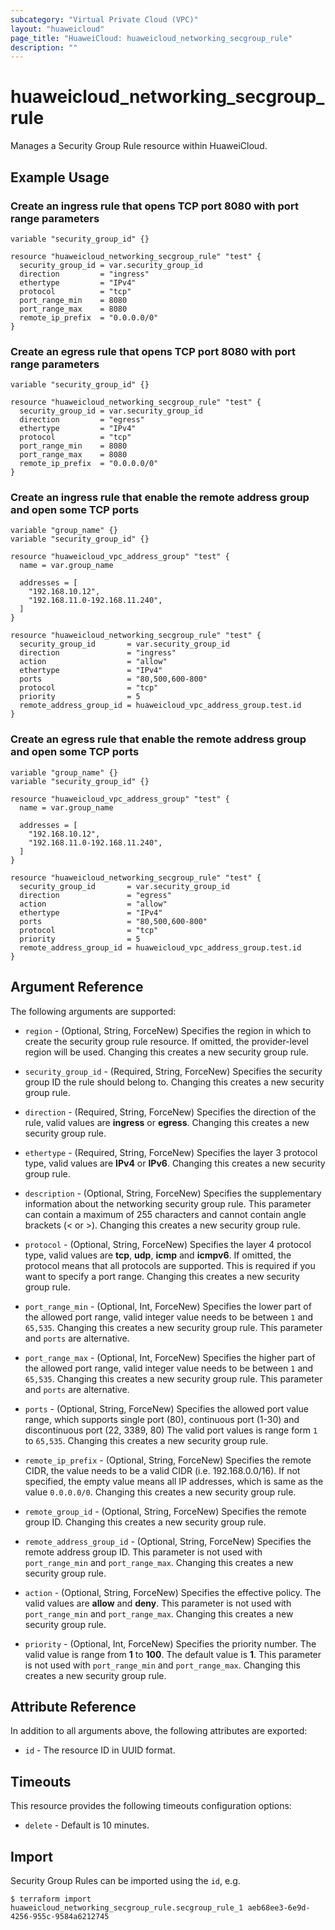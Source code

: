 ```yaml
---
subcategory: "Virtual Private Cloud (VPC)"
layout: "huaweicloud"
page_title: "HuaweiCloud: huaweicloud_networking_secgroup_rule"
description: ""
---
```


# huaweicloud_networking_secgroup_rule

Manages a Security Group Rule resource within HuaweiCloud.

## Example Usage

### Create an ingress rule that opens TCP port 8080 with port range parameters

```hcl
variable "security_group_id" {}

resource "huaweicloud_networking_secgroup_rule" "test" {
  security_group_id = var.security_group_id
  direction         = "ingress"
  ethertype         = "IPv4"
  protocol          = "tcp"
  port_range_min    = 8080
  port_range_max    = 8080
  remote_ip_prefix  = "0.0.0.0/0"
}
```

### Create an egress rule that opens TCP port 8080 with port range parameters

```hcl
variable "security_group_id" {}

resource "huaweicloud_networking_secgroup_rule" "test" {
  security_group_id = var.security_group_id
  direction         = "egress"
  ethertype         = "IPv4"
  protocol          = "tcp"
  port_range_min    = 8080
  port_range_max    = 8080
  remote_ip_prefix  = "0.0.0.0/0"
}
```

### Create an ingress rule that enable the remote address group and open some TCP ports

```hcl
variable "group_name" {}
variable "security_group_id" {}

resource "huaweicloud_vpc_address_group" "test" {
  name = var.group_name

  addresses = [
    "192.168.10.12",
    "192.168.11.0-192.168.11.240",
  ]
}

resource "huaweicloud_networking_secgroup_rule" "test" {
  security_group_id       = var.security_group_id
  direction               = "ingress"
  action                  = "allow"
  ethertype               = "IPv4"
  ports                   = "80,500,600-800"
  protocol                = "tcp"
  priority                = 5
  remote_address_group_id = huaweicloud_vpc_address_group.test.id
}
```

### Create an egress rule that enable the remote address group and open some TCP ports

```hcl
variable "group_name" {}
variable "security_group_id" {}

resource "huaweicloud_vpc_address_group" "test" {
  name = var.group_name

  addresses = [
    "192.168.10.12",
    "192.168.11.0-192.168.11.240",
  ]
}

resource "huaweicloud_networking_secgroup_rule" "test" {
  security_group_id       = var.security_group_id
  direction               = "egress"
  action                  = "allow"
  ethertype               = "IPv4"
  ports                   = "80,500,600-800"
  protocol                = "tcp"
  priority                = 5
  remote_address_group_id = huaweicloud_vpc_address_group.test.id
}
```

## Argument Reference

The following arguments are supported:

* `region` - (Optional, String, ForceNew) Specifies the region in which to create the security group rule resource. If
  omitted, the provider-level region will be used. Changing this creates a new security group rule.

* `security_group_id` - (Required, String, ForceNew) Specifies the security group ID the rule should belong to. Changing
  this creates a new security group rule.

* `direction` - (Required, String, ForceNew) Specifies the direction of the rule, valid values are **ingress** or
  **egress**. Changing this creates a new security group rule.

* `ethertype` - (Required, String, ForceNew) Specifies the layer 3 protocol type, valid values are **IPv4** or **IPv6**.
  Changing this creates a new security group rule.

* `description` - (Optional, String, ForceNew) Specifies the supplementary information about the networking security
  group rule. This parameter can contain a maximum of 255 characters and cannot contain angle brackets (< or >).
  Changing this creates a new security group rule.

* `protocol` - (Optional, String, ForceNew) Specifies the layer 4 protocol type, valid values are **tcp**, **udp**,
  **icmp** and **icmpv6**. If omitted, the protocol means that all protocols are supported.
  This is required if you want to specify a port range. Changing this creates a new security group rule.

* `port_range_min` - (Optional, Int, ForceNew) Specifies the lower part of the allowed port range, valid integer value
  needs to be between `1` and `65,535`. Changing this creates a new security group rule.
  This parameter and `ports` are alternative.

* `port_range_max` - (Optional, Int, ForceNew) Specifies the higher part of the allowed port range, valid integer value
  needs to be between `1` and `65,535`. Changing this creates a new security group rule.
  This parameter and `ports` are alternative.

* `ports` - (Optional, String, ForceNew) Specifies the allowed port value range, which supports single port (80),
  continuous port (1-30) and discontinuous port (22, 3389, 80) The valid port values is range form `1` to `65,535`.
  Changing this creates a new security group rule.

* `remote_ip_prefix` - (Optional, String, ForceNew) Specifies the remote CIDR, the value needs to be a valid CIDR (i.e.
  192.168.0.0/16). If not specified, the empty value means all IP addresses, which is same as the value `0.0.0.0/0`.
  Changing this creates a new security group rule.

* `remote_group_id` - (Optional, String, ForceNew) Specifies the remote group ID. Changing this creates a new security
  group rule.

* `remote_address_group_id` - (Optional, String, ForceNew) Specifies the remote address group ID.
  This parameter is not used with `port_range_min` and `port_range_max`.
  Changing this creates a new security group rule.

* `action` - (Optional, String, ForceNew) Specifies the effective policy. The valid values are **allow** and **deny**.
  This parameter is not used with `port_range_min` and `port_range_max`.
  Changing this creates a new security group rule.

* `priority` - (Optional, Int, ForceNew) Specifies the priority number.
  The valid value is range from **1** to **100**. The default value is **1**.
  This parameter is not used with `port_range_min` and `port_range_max`.
  Changing this creates a new security group rule.

## Attribute Reference

In addition to all arguments above, the following attributes are exported:

* `id` - The resource ID in UUID format.

## Timeouts

This resource provides the following timeouts configuration options:

* `delete` - Default is 10 minutes.

## Import

Security Group Rules can be imported using the `id`, e.g.

```
$ terraform import huaweicloud_networking_secgroup_rule.secgroup_rule_1 aeb68ee3-6e9d-4256-955c-9584a6212745
```
